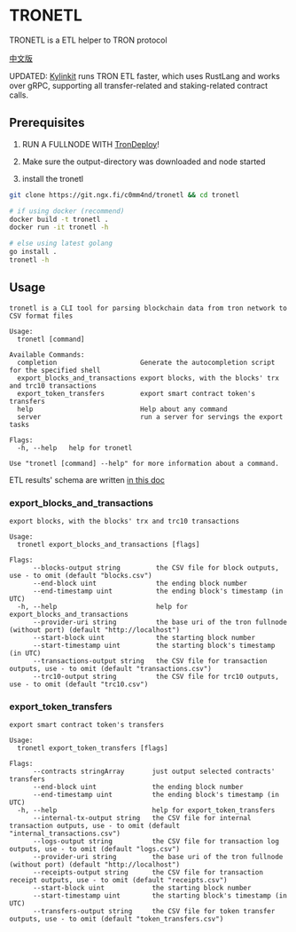# TRONETL

TRONETL is a ETL helper to TRON protocol

[中文版](./README.CHS.md)

UPDATED: [Kylinkit](https://github.com/njublockchain/kylinkit) runs TRON ETL faster, which uses RustLang and works over gRPC, supporting all transfer-related and staking-related contract calls.

## Prerequisites

1. RUN A FULLNODE WITH [TronDeploy](https://github.com/c0mm4nd/trondeploy)!

2. Make sure the output-directory was downloaded and node started

3. install the tronetl
```bash
git clone https://git.ngx.fi/c0mm4nd/tronetl && cd tronetl

# if using docker (recommend)
docker build -t tronetl .
docker run -it tronetl -h

# else using latest golang
go install .
tronetl -h
```

## Usage

```
tronetl is a CLI tool for parsing blockchain data from tron network to CSV format files

Usage:
  tronetl [command]

Available Commands:
  completion                     Generate the autocompletion script for the specified shell
  export_blocks_and_transactions export blocks, with the blocks' trx and trc10 transactions
  export_token_transfers         export smart contract token's transfers
  help                           Help about any command
  server                         run a server for servings the export tasks

Flags:
  -h, --help   help for tronetl

Use "tronetl [command] --help" for more information about a command.
```

ETL results' schema are written [in this doc](./SCHEMA.md)

### export_blocks_and_transactions

```
export blocks, with the blocks' trx and trc10 transactions

Usage:
  tronetl export_blocks_and_transactions [flags]

Flags:
      --blocks-output string         the CSV file for block outputs, use - to omit (default "blocks.csv")
      --end-block uint               the ending block number
      --end-timestamp uint           the ending block's timestamp (in UTC)
  -h, --help                         help for export_blocks_and_transactions
      --provider-uri string          the base uri of the tron fullnode (without port) (default "http://localhost")
      --start-block uint             the starting block number
      --start-timestamp uint         the starting block's timestamp (in UTC)
      --transactions-output string   the CSV file for transaction outputs, use - to omit (default "transactions.csv")
      --trc10-output string          the CSV file for trc10 outputs, use - to omit (default "trc10.csv")
```

### export_token_transfers

```
export smart contract token's transfers

Usage:
  tronetl export_token_transfers [flags]

Flags:
      --contracts stringArray       just output selected contracts' transfers
      --end-block uint              the ending block number
      --end-timestamp uint          the ending block's timestamp (in UTC)
  -h, --help                        help for export_token_transfers
      --internal-tx-output string   the CSV file for internal transaction outputs, use - to omit (default "internal_transactions.csv")
      --logs-output string          the CSV file for transaction log outputs, use - to omit (default "logs.csv")
      --provider-uri string         the base uri of the tron fullnode (without port) (default "http://localhost")
      --receipts-output string      the CSV file for transaction receipt outputs, use - to omit (default "receipts.csv")
      --start-block uint            the starting block number
      --start-timestamp uint        the starting block's timestamp (in UTC)
      --transfers-output string     the CSV file for token transfer outputs, use - to omit (default "token_transfers.csv")
```
